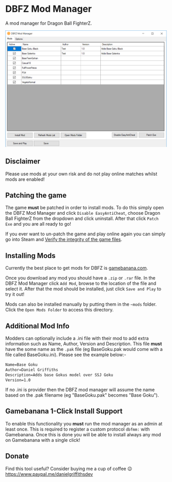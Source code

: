 # DBFZ Mod Manager

A mod manager for Dragon Ball FighterZ.

<img src="mod-manager.png" width="600px" />

## Disclaimer

Please use mods at your own risk and do not play online matches whilst mods are enabled!

## Patching the game

The game **must** be patched in order to install mods. 
To do this simply open the DBFZ Mod Manager and click `Disable EasyAntiCheat`, choose Dragon Ball FighterZ from the dropdown and click uninstall. 
After that click `Patch Exe` and you are all ready to go!

If you ever want to un-patch the game and play online again you can simply go into Steam and [Verify the integrity of the game files](https://support.steampowered.com/kb_article.php?ref=2037-QEUH-3335). 

## Installing Mods

Currently the best place to get mods for DBFZ is [gamebanana.com](https://gamebanana.com/skins/games/6246).

Once you download any mod you should have a `.zip` or `.rar` file. In the DBFZ Mod Manager click `Add Mod`, browse to the location of the file and select it. 
After that the mod should be installed, just click `Save and Play` to try it out!

Mods can also be installed manually by putting them in the `~mods` folder. Click the `Open Mods Folder` to access this directory.

## Additional Mod Info

Modders can optionally include a .ini file with their mod to add extra information such as Name, Author, Version and Description. This file **must**
have the some name as the `.pak` file (eg BaseGoku.pak would come with a file called BaseGoku.ini). Please see the example below:-

```
Name=Base Goku 
Author=Daniel Griffiths
Description=Adds base Gokus model over SSJ Goku
Version=1.0
```

If no .ini is provider then the DBFZ mod manager will assume the name based on the .pak filename (eg "BaseGoku.pak" becomes "Base Goku"). 

## Gamebanana 1-Click Install Support 

To enable this functionality you **must** run the mod manager as an admin at least once. This is required to register a custom protocol `dbfmm:` with Gamebanana. Once this is done you will be able to install always any mod on Gamebanana with a single click!

## Donate

Find this tool useful? Consider buying me a cup of coffee 😉
https://www.paypal.me/danielgriffithsdev
